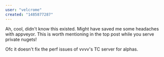 ```yaml
---
user: "velcrome"
created: "1485877287"
---
```


Ah, cool, didn't know this existed. Might have saved me some headaches with appveyor. This is worth mentioning in the top post while you serve private nugets!

Ofc it doesn't fix the perf issues of vvvv's TC server for alphas.


